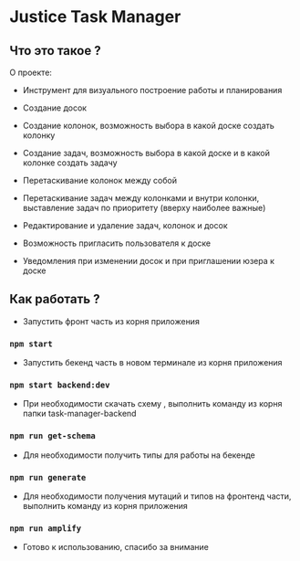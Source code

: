 # Justice Task Manager

##  Что это такое ?

О проекте:

- Инструмент для визуального построение работы и планирования

- Создание досок

- Создание колонок, возможность выбора в какой доске создать колонку

- Создание задач, возможность выбора в какой доске и в какой колонке создать задачу

- Перетаскивание колонок между собой

- Перетаскивание задач между колонками и внутри колонки, выставление задач по приоритету (вверху наиболее важные)

- Редактирование и удаление задач, колонок и досок

- Возможность пригласить пользователя к доске

- Уведомления при изменении досок и при приглашении юзера к доске

##  Как работать ?

- Запустить фронт часть из корня приложения

### `npm start`

- Запустить бекенд часть в новом терминале из корня приложения

### `npm start backend:dev`

- При необходимости скачать схему , выполнить команду из корня папки task-manager-backend

### `npm run get-schema`

- Для необходимости получить типы для работы на бекенде

### `npm run generate`

- Для необходимости получения мутаций и типов на фронтенд части, выполнить команду из корня приложения

### `npm run amplify`

- Готово к использованию, спасибо за внимание
